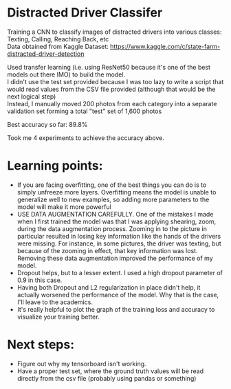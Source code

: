 # Distracted Driver Classifer
Training a CNN to classify images of distracted drivers into various classes: Texting, Calling, Reaching Back, etc  
Data obtained from Kaggle Dataset: https://www.kaggle.com/c/state-farm-distracted-driver-detection

Used transfer learning (i.e. using ResNet50 because it's one of the best models out there IMO) to build the model.  
I didn't use the test set provided because I was too lazy to write a script that would read values from the CSV file provided (although that would be the next logical step)  
Instead, I manually moved 200 photos from each category into a separate validation set forming a total "test" set of 1,600 photos  

Best accuracy so far: 89.8%

Took me 4 experiments to achieve the accuracy above.

# Learning points:
- If you are facing overfitting, one of the best things you can do is to simply unfreeze more layers. Overfitting means the model is unable to generalize well to new examples, so adding more parameters to the model will make it more powerful
- USE DATA AUGMENTATION CAREFULLY. One of the mistakes I made when I first trained the model was that I was applying shearing, zoom, during the data augmentation process. Zooming in to the picture in particular resulted in losing key information like the hands of the drivers were missing. For instance, in some pictures, the driver was texting, but because of the zooming in effect, that key information was lost. Removing these data augmentation improved the performance of my model.
- Dropout helps, but to a lesser extent. I used a high dropout parameter of 0.9 in this case. 
- Having both Dropout and L2 regularization in place didn't help, it actually worsened the performance of the model. Why that is the case, I'll leave to the academics.
- It's really helpful to plot the graph of the training loss and accuracy to visualize your training better.

# Next steps:
- Figure out why my tensorboard isn't working.
- Have a proper test set, where the ground truth values will be read directly from the csv file (probably using pandas or something)
